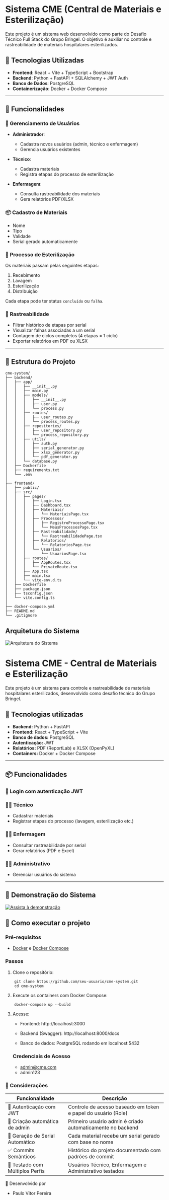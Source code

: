 # Sistema CME (Central de Materiais e Esterilização)

Este projeto é um sistema web desenvolvido como parte do Desafio Técnico Full Stack do Grupo Bringel. O objetivo é auxiliar no controle e rastreabilidade de materiais hospitalares esterilizados.

## 🧩 Tecnologias Utilizadas

- **Frontend**: React + Vite + TypeScript + Bootstrap
- **Backend**: Python + FastAPI + SQLAlchemy + JWT Auth
- **Banco de Dados**: PostgreSQL
- **Containerização**: Docker + Docker Compose

---

## 🧠 Funcionalidades

### 👤 Gerenciamento de Usuários

- **Administrador**:
  - Cadastra novos usuários (admin, técnico e enfermagem)
  - Gerencia usuários existentes

- **Técnico**:
  - Cadastra materiais
  - Registra etapas do processo de esterilização

- **Enfermagem**:
  - Consulta rastreabilidade dos materiais
  - Gera relatórios PDF/XLSX

### 📦 Cadastro de Materiais

- Nome
- Tipo
- Validade
- Serial gerado automaticamente

### 🔁 Processo de Esterilização

Os materiais passam pelas seguintes etapas:

1. Recebimento
2. Lavagem
3. Esterilização
4. Distribuição

Cada etapa pode ter status `concluído` ou `falha`.

### 🔎 Rastreabilidade

- Filtrar histórico de etapas por serial
- Visualizar falhas associadas a um serial
- Contagem de ciclos completos (4 etapas = 1 ciclo)
- Exportar relatórios em PDF ou XLSX

---

## 📁 Estrutura do Projeto

```
cme-system/
├── backend/
│   ├── app/
│   │   ├── __init__.py
│   │   ├── main.py
│   │   ├── models/
│   │   │   ├── __init__.py
│   │   │   ├── user.py
│   │   │   └── process.py
│   │   ├── routes/
│   │   │   ├── user_routes.py
│   │   │   └── process_routes.py
│   │   ├── repositories/
│   │   │   ├── user_repository.py
│   │   │   └── process_repository.py
│   │   ├── utils/
│   │   │   ├── auth.py
│   │   │   ├── serial_generator.py
│   │   │   ├── xlsx_generator.py
│   │   │   └── pdf_generator.py
│   │   └── database.py
│   ├── Dockerfile
│   ├── requirements.txt
│   └── .env
│
├── frontend/
│   ├── public/
│   ├── src/
│   │   ├── pages/
│   │   │   ├── Login.tsx
│   │   │   ├── Dashboard.tsx
│   │   │   ├── Materiais/
│   │   │   │   └── MateriaisPage.tsx
│   │   │   ├── Processos/
│   │   │   │   ├── RegistroProcessoPage.tsx
│   │   │   │   └── MeusProcessosPage.tsx
│   │   │   ├── Rastreabilidade/
│   │   │   │   └── RastreabilidadePage.tsx
│   │   │   ├── Relatorios/
│   │   │   │   └── RelatoriosPage.tsx
│   │   │   └── Usuarios/
│   │   │       └── UsuariosPage.tsx
│   │   ├── routes/
│   │   │   ├── AppRoutes.tsx
│   │   │   └── PrivateRoute.tsx
│   │   ├── App.tsx
│   │   ├── main.tsx
│   │   └── vite-env.d.ts
│   ├── Dockerfile
│   ├── package.json
│   ├── tsconfig.json
│   └── vite.config.ts
│
├── docker-compose.yml
├── README.md
└── .gitignore

```

## Arquitetura do Sistema
![Arquitetura do Sistema](https://github.com/paulovitor21/cme-system/blob/main/docs/arquitetura_cme.png)


# Sistema CME - Central de Materiais e Esterilização

Este projeto é um sistema para controle e rastreabilidade de materiais hospitalares esterilizados, desenvolvido como desafio técnico do Grupo Bringel.

## 🔧 Tecnologias utilizadas

- **Backend:** Python + FastAPI
- **Frontend:** React + TypeScript + Vite
- **Banco de dados:** PostgreSQL
- **Autenticação:** JWT
- **Relatórios:** PDF (ReportLab) e XLSX (OpenPyXL)
- **Containers:** Docker + Docker Compose

---

## 📦 Funcionalidades

### 🔐 Login com autenticação JWT

### 🧑‍🔧 Técnico
- Cadastrar materiais
- Registrar etapas do processo (lavagem, esterilização etc.)

### 🧑‍⚕️ Enfermagem
- Consultar rastreabilidade por serial
- Gerar relatórios (PDF e Excel)

### 🧑‍💼 Administrativo
- Gerenciar usuários do sistema

---
## 🎥 Demonstração do Sistema

[![Assista à demonstração](https://github.com/paulovitor21/cme-system/blob/main/docs/capa_video.png)](https://youtu.be/eLGbiJ0Kttk)

## 🚀 Como executar o projeto

### Pré-requisitos
- [Docker](https://www.docker.com/) e [Docker Compose](https://docs.docker.com/compose/)

### Passos

1. Clone o repositório:

```
    git clone https://github.com/seu-usuario/cme-system.git
    cd cme-system
```
2. Execute os containers com Docker Compose:
```
    docker-compose up --build
```
3. Acesse:
    - Frontend: http://localhost:3000

    - Backend (Swagger): http://localhost:8000/docs

    - Banco de dados: PostgreSQL rodando em localhost:5432

    ### Credenciais de Acesso
      - admin@cme.com
      - admin123

### 📝 Considerações
| Funcionalidade                                             | Descrição                                                                 |
|------------------------------------------------------------|---------------------------------------------------------------------------|
| 🔐 Autenticação com JWT                                    | Controle de acesso baseado em token e papel do usuário (Role)            |
| 👤 Criação automática de admin                             | Primeiro usuário admin é criado automaticamente no backend               |
| 🔢 Geração de Serial Automático                            | Cada material recebe um serial gerado com base no nome                   |
| ✅ Commits Semânticos                                       | Histórico do projeto documentado com padrões de commit                   |
| 👥 Testado com Múltiplos Perfis                            | Usuários Técnico, Enfermagem e Administrativo testados

🧠 Desenvolvido por
- Paulo Vitor Pereira
